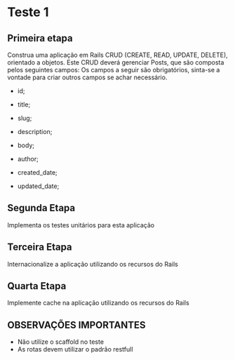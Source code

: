 # Teste 1

## Primeira etapa

Construa uma aplicação em Rails CRUD (CREATE, READ, UPDATE, DELETE),  orientado a objetos.
Este CRUD deverá gerenciar Posts, que são composta pelos seguintes campos:
Os campos a seguir são obrigatórios, sinta-se a vontade para criar outros campos se achar necessário.

+ id;

+ title;

+ slug;

+ description;

+ body;

+ author;

+ created_date;

+ updated_date;


## Segunda Etapa

Implementa os testes unitários para esta aplicação


## Terceira Etapa

Internacionalize a aplicação utilizando os recursos do Rails


## Quarta Etapa

Implemente cache na aplicação utilizando os recursos do Rails


## OBSERVAÇÕES IMPORTANTES

+ Não utilize o scaffold no teste
+ As rotas devem utilizar o padrão restfull
